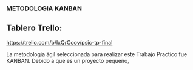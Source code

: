 ### METODOLOGIA KANBAN
## Tablero Trello:
https://trello.com/b/IxQrCoov/psic-tp-final

La metodologia ágil seleccionada para realizar este Trabajo Practico fue KANBAN. Debido a que es un proyecto pequeño, 
